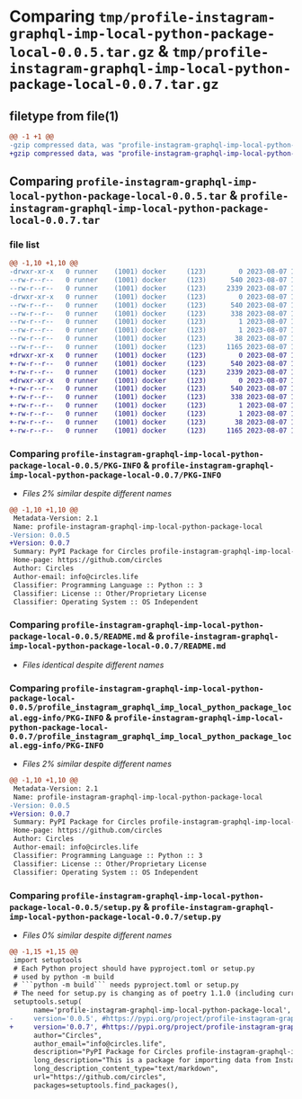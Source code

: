 # Comparing `tmp/profile-instagram-graphql-imp-local-python-package-local-0.0.5.tar.gz` & `tmp/profile-instagram-graphql-imp-local-python-package-local-0.0.7.tar.gz`

## filetype from file(1)

```diff
@@ -1 +1 @@
-gzip compressed data, was "profile-instagram-graphql-imp-local-python-package-local-0.0.5.tar", last modified: Mon Aug  7 13:48:00 2023, max compression
+gzip compressed data, was "profile-instagram-graphql-imp-local-python-package-local-0.0.7.tar", last modified: Mon Aug  7 14:25:50 2023, max compression
```

## Comparing `profile-instagram-graphql-imp-local-python-package-local-0.0.5.tar` & `profile-instagram-graphql-imp-local-python-package-local-0.0.7.tar`

### file list

```diff
@@ -1,10 +1,10 @@
-drwxr-xr-x   0 runner    (1001) docker     (123)        0 2023-08-07 13:48:00.345147 profile-instagram-graphql-imp-local-python-package-local-0.0.5/
--rw-r--r--   0 runner    (1001) docker     (123)      540 2023-08-07 13:48:00.345147 profile-instagram-graphql-imp-local-python-package-local-0.0.5/PKG-INFO
--rw-r--r--   0 runner    (1001) docker     (123)     2339 2023-08-07 13:47:39.000000 profile-instagram-graphql-imp-local-python-package-local-0.0.5/README.md
-drwxr-xr-x   0 runner    (1001) docker     (123)        0 2023-08-07 13:48:00.345147 profile-instagram-graphql-imp-local-python-package-local-0.0.5/profile_instagram_graphql_imp_local_python_package_local.egg-info/
--rw-r--r--   0 runner    (1001) docker     (123)      540 2023-08-07 13:48:00.000000 profile-instagram-graphql-imp-local-python-package-local-0.0.5/profile_instagram_graphql_imp_local_python_package_local.egg-info/PKG-INFO
--rw-r--r--   0 runner    (1001) docker     (123)      338 2023-08-07 13:48:00.000000 profile-instagram-graphql-imp-local-python-package-local-0.0.5/profile_instagram_graphql_imp_local_python_package_local.egg-info/SOURCES.txt
--rw-r--r--   0 runner    (1001) docker     (123)        1 2023-08-07 13:48:00.000000 profile-instagram-graphql-imp-local-python-package-local-0.0.5/profile_instagram_graphql_imp_local_python_package_local.egg-info/dependency_links.txt
--rw-r--r--   0 runner    (1001) docker     (123)        1 2023-08-07 13:48:00.000000 profile-instagram-graphql-imp-local-python-package-local-0.0.5/profile_instagram_graphql_imp_local_python_package_local.egg-info/top_level.txt
--rw-r--r--   0 runner    (1001) docker     (123)       38 2023-08-07 13:48:00.345147 profile-instagram-graphql-imp-local-python-package-local-0.0.5/setup.cfg
--rw-r--r--   0 runner    (1001) docker     (123)     1165 2023-08-07 13:47:39.000000 profile-instagram-graphql-imp-local-python-package-local-0.0.5/setup.py
+drwxr-xr-x   0 runner    (1001) docker     (123)        0 2023-08-07 14:25:50.610518 profile-instagram-graphql-imp-local-python-package-local-0.0.7/
+-rw-r--r--   0 runner    (1001) docker     (123)      540 2023-08-07 14:25:50.610518 profile-instagram-graphql-imp-local-python-package-local-0.0.7/PKG-INFO
+-rw-r--r--   0 runner    (1001) docker     (123)     2339 2023-08-07 14:25:34.000000 profile-instagram-graphql-imp-local-python-package-local-0.0.7/README.md
+drwxr-xr-x   0 runner    (1001) docker     (123)        0 2023-08-07 14:25:50.610518 profile-instagram-graphql-imp-local-python-package-local-0.0.7/profile_instagram_graphql_imp_local_python_package_local.egg-info/
+-rw-r--r--   0 runner    (1001) docker     (123)      540 2023-08-07 14:25:50.000000 profile-instagram-graphql-imp-local-python-package-local-0.0.7/profile_instagram_graphql_imp_local_python_package_local.egg-info/PKG-INFO
+-rw-r--r--   0 runner    (1001) docker     (123)      338 2023-08-07 14:25:50.000000 profile-instagram-graphql-imp-local-python-package-local-0.0.7/profile_instagram_graphql_imp_local_python_package_local.egg-info/SOURCES.txt
+-rw-r--r--   0 runner    (1001) docker     (123)        1 2023-08-07 14:25:50.000000 profile-instagram-graphql-imp-local-python-package-local-0.0.7/profile_instagram_graphql_imp_local_python_package_local.egg-info/dependency_links.txt
+-rw-r--r--   0 runner    (1001) docker     (123)        1 2023-08-07 14:25:50.000000 profile-instagram-graphql-imp-local-python-package-local-0.0.7/profile_instagram_graphql_imp_local_python_package_local.egg-info/top_level.txt
+-rw-r--r--   0 runner    (1001) docker     (123)       38 2023-08-07 14:25:50.610518 profile-instagram-graphql-imp-local-python-package-local-0.0.7/setup.cfg
+-rw-r--r--   0 runner    (1001) docker     (123)     1165 2023-08-07 14:25:34.000000 profile-instagram-graphql-imp-local-python-package-local-0.0.7/setup.py
```

### Comparing `profile-instagram-graphql-imp-local-python-package-local-0.0.5/PKG-INFO` & `profile-instagram-graphql-imp-local-python-package-local-0.0.7/PKG-INFO`

 * *Files 2% similar despite different names*

```diff
@@ -1,10 +1,10 @@
 Metadata-Version: 2.1
 Name: profile-instagram-graphql-imp-local-python-package-local
-Version: 0.0.5
+Version: 0.0.7
 Summary: PyPI Package for Circles profile-instagram-graphql-imp-local-python-package Local Python
 Home-page: https://github.com/circles
 Author: Circles
 Author-email: info@circles.life
 Classifier: Programming Language :: Python :: 3
 Classifier: License :: Other/Proprietary License
 Classifier: Operating System :: OS Independent
```

### Comparing `profile-instagram-graphql-imp-local-python-package-local-0.0.5/README.md` & `profile-instagram-graphql-imp-local-python-package-local-0.0.7/README.md`

 * *Files identical despite different names*

### Comparing `profile-instagram-graphql-imp-local-python-package-local-0.0.5/profile_instagram_graphql_imp_local_python_package_local.egg-info/PKG-INFO` & `profile-instagram-graphql-imp-local-python-package-local-0.0.7/profile_instagram_graphql_imp_local_python_package_local.egg-info/PKG-INFO`

 * *Files 2% similar despite different names*

```diff
@@ -1,10 +1,10 @@
 Metadata-Version: 2.1
 Name: profile-instagram-graphql-imp-local-python-package-local
-Version: 0.0.5
+Version: 0.0.7
 Summary: PyPI Package for Circles profile-instagram-graphql-imp-local-python-package Local Python
 Home-page: https://github.com/circles
 Author: Circles
 Author-email: info@circles.life
 Classifier: Programming Language :: Python :: 3
 Classifier: License :: Other/Proprietary License
 Classifier: Operating System :: OS Independent
```

### Comparing `profile-instagram-graphql-imp-local-python-package-local-0.0.5/setup.py` & `profile-instagram-graphql-imp-local-python-package-local-0.0.7/setup.py`

 * *Files 0% similar despite different names*

```diff
@@ -1,15 +1,15 @@
 import setuptools
 # Each Python project should have pyproject.toml or setup.py
 # used by python -m build
 # ```python -m build``` needs pyproject.toml or setup.py
 # The need for setup.py is changing as of poetry 1.1.0 (including current pre-release) as we have moved away from needing to generate a setup.py file to enable editable installs - We might able to delete this file in the near future
 setuptools.setup(
      name='profile-instagram-graphql-imp-local-python-package-local',  
-     version='0.0.5', #https://pypi.org/project/profile-instagram-graphql-imp-local-python-package-local/
+     version='0.0.7', #https://pypi.org/project/profile-instagram-graphql-imp-local-python-package-local/
      author="Circles",
      author_email="info@circles.life",
      description="PyPI Package for Circles profile-instagram-graphql-imp-local-python-package Local Python",
      long_description="This is a package for importing data from Instagram business accounts.",
      long_description_content_type="text/markdown",
      url="https://github.com/circles",
      packages=setuptools.find_packages(),
```

